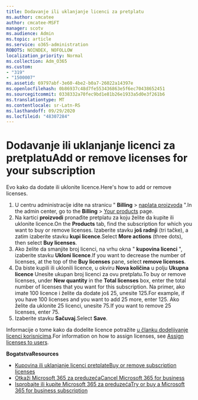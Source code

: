 ```yaml
---
title: Dodavanje ili uklanjanje licenci za pretplatu
ms.author: cmcatee
author: cmcatee-MSFT
manager: scotv
ms.audience: Admin
ms.topic: article
ms.service: o365-administration
ROBOTS: NOINDEX, NOFOLLOW
localization_priority: Normal
ms.collection: Adm_O365
ms.custom:
- "319"
- "1500007"
ms.assetid: 69797abf-3e60-4be2-b0a7-26022a14397e
ms.openlocfilehash: 0b86937c48d7fe553436863e5f6ec70438652451
ms.sourcegitcommit: 0338332a70fec9bd1e81b26e1933a5d0e3f261b6
ms.translationtype: MT
ms.contentlocale: sr-Latn-RS
ms.lasthandoff: 09/29/2020
ms.locfileid: "48307284"
---
```

# <a name="add-or-remove-licenses-for-your-subscription"></a><span data-ttu-id="33c30-102">Dodavanje ili uklanjanje licenci za pretplatu</span><span class="sxs-lookup"><span data-stu-id="33c30-102">Add or remove licenses for your subscription</span></span>

<span data-ttu-id="33c30-103">Evo kako da dodate ili uklonite licence.</span><span class="sxs-lookup"><span data-stu-id="33c30-103">Here's how to add or remove licenses.</span></span>
  
1. <span data-ttu-id="33c30-104">U centru administracije idite na stranicu " **Billing**  >  [naplata proizvoda](https://go.microsoft.com/fwlink/p/?linkid=842054) ".</span><span class="sxs-lookup"><span data-stu-id="33c30-104">In the admin center, go to the **Billing** > [Your products](https://go.microsoft.com/fwlink/p/?linkid=842054) page.</span></span>
2. <span data-ttu-id="33c30-105">Na kartici **proizvodi** pronađite pretplatu za koju želite da kupite ili uklonite licence.</span><span class="sxs-lookup"><span data-stu-id="33c30-105">On the **Products** tab, find the subscription for which you want to buy or remove licenses.</span></span> <span data-ttu-id="33c30-106">Izaberite stavku **još radnji** (tri tačke), a zatim izaberite stavku **kupi licence**.</span><span class="sxs-lookup"><span data-stu-id="33c30-106">Select **More actions** (three dots), then select **Buy licenses**.</span></span>
3. <span data-ttu-id="33c30-107">Ako želite da smanjite broj licenci, na vrhu okna " **kupovina licenci** ", izaberite stavku **Ukloni licence**.</span><span class="sxs-lookup"><span data-stu-id="33c30-107">If you want to decrease the number of licenses, at the top of the **Buy licenses** pane, select **remove licenses**.</span></span>
4. <span data-ttu-id="33c30-108">Da biste kupili ili uklonili licence, u okviru **Nova količina** u polju **Ukupna licence** Unesite ukupan broj licenci za ovu pretplatu.</span><span class="sxs-lookup"><span data-stu-id="33c30-108">To buy or remove licenses, under **New quantity** in the **Total licenses** box, enter the total number of licenses that you want for this subscription.</span></span> <span data-ttu-id="33c30-109">Na primer, ako imate 100 licence i želite da dodate još 25, unesite 125.</span><span class="sxs-lookup"><span data-stu-id="33c30-109">For example, if you have 100 licenses and you want to add 25 more, enter 125.</span></span> <span data-ttu-id="33c30-110">Ako želite da uklonite 25 licenci, unesite 75.</span><span class="sxs-lookup"><span data-stu-id="33c30-110">If you want to remove 25 licenses, enter 75.</span></span>
5. <span data-ttu-id="33c30-111">Izaberite stavku **Sačuvaj**.</span><span class="sxs-lookup"><span data-stu-id="33c30-111">Select **Save**.</span></span>

<span data-ttu-id="33c30-112">Informacije o tome kako da dodelite licence potražite [u članku dodeljivanje licenci korisnicima](https://docs.microsoft.com/microsoft-365/admin/manage/assign-licenses-to-users).</span><span class="sxs-lookup"><span data-stu-id="33c30-112">For information on how to assign licenses, see [Assign licenses to users](https://docs.microsoft.com/microsoft-365/admin/manage/assign-licenses-to-users).</span></span>

<span data-ttu-id="33c30-113">**Bogatstva**</span><span class="sxs-lookup"><span data-stu-id="33c30-113">**Resources**</span></span>
  
- [<span data-ttu-id="33c30-114">Kupovina ili uklanjanje licenci pretplate</span><span class="sxs-lookup"><span data-stu-id="33c30-114">Buy or remove subscription licenses</span></span>](https://docs.microsoft.com/microsoft-365/commerce/licenses/buy-licenses)
- [<span data-ttu-id="33c30-115">Otkaži Microsoft 365 za preduzeća</span><span class="sxs-lookup"><span data-stu-id="33c30-115">Cancel Microsoft 365 for business</span></span>](https://docs.microsoft.com/microsoft-365/commerce/subscriptions/cancel-your-subscription)
- [<span data-ttu-id="33c30-116">Isprobajte ili kupite Microsoft 365 za preduzeća</span><span class="sxs-lookup"><span data-stu-id="33c30-116">Try or buy a Microsoft 365 for business subscription</span></span>](https://docs.microsoft.com/microsoft-365/commerce/try-or-buy-microsoft-365)